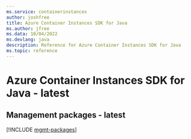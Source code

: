 ```yaml
---
ms.service: containerinstances
author: joshfree
title: Azure Container Instances SDK for Java
ms.author: jfree
ms.data: 10/04/2022
ms.devlang: java
description: Reference for Azure Container Instances SDK for Java
ms.topic: reference
---
```

# Azure Container Instances SDK for Java - latest

## Management packages - latest
[!INCLUDE [mgmt-packages](container-instances-mgmt-index.md)]
